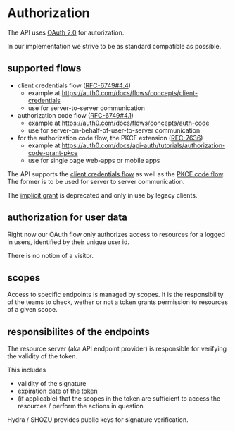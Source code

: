 # Authorization

The API uses [OAuth 2.0](https://oauth.net/2/) for autorization.

In our implementation we strive to be as standard compatible as possible.

## supported flows

- client credentials flow ([RFC-6749#4.4](https://tools.ietf.org/html/rfc6749#section-4.4))
  - example at https://auth0.com/docs/flows/concepts/client-credentials
  - use for server-to-server communication
- authorization code flow ([RFC-6749#4.1](https://tools.ietf.org/html/rfc6749#section-4.1))
  - example at https://auth0.com/docs/flows/concepts/auth-code
  - use for server-on-behalf-of-user-to-server communication
- for the authorization code flow, the PKCE extension ([RFC-7636](https://tools.ietf.org/html/rfc7636))
  - example at https://auth0.com/docs/api-auth/tutorials/authorization-code-grant-pkce
  - use for single page web-apps or mobile apps

The API supports the [client credentials flow](hhttps://tools.ietf.org/html/rfc6749#section-4.4) as well as the [PKCE code flow](https://tools.ietf.org/html/rfc7636). The former is to be used for server to server communication.

The [implicit grant](https://tools.ietf.org/html/rfc6749#section-1.3.2) is deprecated and only in use by legacy clients.

## authorization for user data

Right now our OAuth flow only authorizes access to resources for a logged in users, identified by their unique user id.

There is no notion of a visitor.

## scopes

Access to specific endpoints is managed by scopes. It is the responsibility of the teams to check, wether or not a token grants permission to resources of a given scope.

## responsibilites of the endpoints

The resource server (aka API endpoint provider) is responsible for verifying the validity of the token.

This includes

- validity of the signature
- expiration date of the token
- (if applicable) that the scopes in the token are sufficient to access the resources / perform the actions in question

Hydra / SHOZU provides public keys for signature verification.
